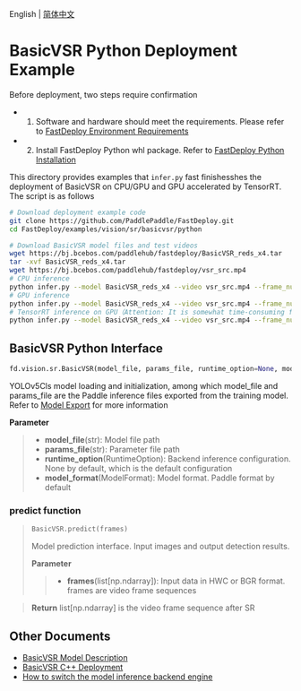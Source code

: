 English | [简体中文](README.md)
# BasicVSR Python Deployment Example

Before deployment, two steps require confirmation

- 1. Software and hardware should meet the requirements. Please refer to [FastDeploy Environment Requirements](../../../../../docs/cn/build_and_install/download_prebuilt_libraries.md)  
- 2. Install FastDeploy Python whl package. Refer to [FastDeploy Python Installation](../../../../../docs/cn/build_and_install/download_prebuilt_libraries.md)

This directory provides examples that `infer.py`  fast finishesshes the deployment of BasicVSR on CPU/GPU and GPU accelerated by TensorRT. The script is as follows
```bash
# Download deployment example code 
git clone https://github.com/PaddlePaddle/FastDeploy.git
cd FastDeploy/examples/vision/sr/basicvsr/python

# Download BasicVSR model files and test videos
wget https://bj.bcebos.com/paddlehub/fastdeploy/BasicVSR_reds_x4.tar
tar -xvf BasicVSR_reds_x4.tar
wget https://bj.bcebos.com/paddlehub/fastdeploy/vsr_src.mp4
# CPU inference
python infer.py --model BasicVSR_reds_x4 --video vsr_src.mp4 --frame_num 2 --device cpu
# GPU inference
python infer.py --model BasicVSR_reds_x4 --video vsr_src.mp4 --frame_num 2 --device gpu
# TensorRT inference on GPU（Attention: It is somewhat time-consuming for the operation of model serialization when running TensorRT inference for the first time. Please be patient.）
python infer.py --model BasicVSR_reds_x4 --video vsr_src.mp4 --frame_num 2 --device gpu --use_trt True
```

## BasicVSR Python Interface 

```python
fd.vision.sr.BasicVSR(model_file, params_file, runtime_option=None, model_format=ModelFormat.PADDLE)
```

YOLOv5Cls model loading and initialization, among which model_file and params_file are the Paddle inference files exported from the training model. Refer to [Model Export](https://github.com/PaddlePaddle/PaddleGAN/blob/develop/docs/zh_CN/tutorials/video_super_resolution.md) for more information

**Parameter**

> * **model_file**(str): Model file path 
> * **params_file**(str): Parameter file path
> * **runtime_option**(RuntimeOption): Backend inference configuration. None by default, which is the default configuration
> * **model_format**(ModelFormat): Model format. Paddle format by default

### predict function

> ```python
> BasicVSR.predict(frames)
> ```
>
> Model prediction interface. Input images and output detection results.
>
> **Parameter**
>
> > * **frames**(list[np.ndarray]): Input data in HWC or BGR format. frames are video frame sequences

> **Return** list[np.ndarray] is the video frame sequence after SR


## Other Documents

- [BasicVSR Model Description](..)
- [BasicVSR C++ Deployment](../cpp)
- [How to switch the model inference backend engine](../../../../../docs/cn/faq/how_to_change_backend.md)
